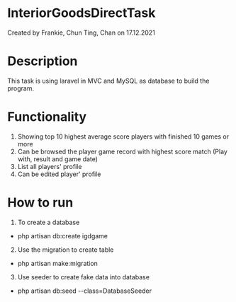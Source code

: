 # InteriorGoodsDirectTask
Created by Frankie, Chun Ting, Chan on 17.12.2021

# Description
This task is using laravel in MVC and MySQL as database to build the program.

# Functionality
1) Showing top 10 highest average score players with finished 10 games or more
2) Can be browsed the player game record with highest score match (Play with, result and game date)
3) List all players' profile
4) Can be edited player' profile

# How to run
1) To create a database
- php artisan db:create igdgame

2) Use the migration to create table
- php artisan make:migration

3) Use seeder to create fake data into database
- php artisan db:seed --class=DatabaseSeeder
 
